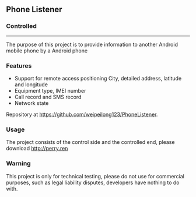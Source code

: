 ## **Phone Listener** 
### Controlled

----------
The purpose of this project is to provide information to another Android mobile phone by a Android phone

### **Features**
 - Support for remote access positioning City, detailed address, latitude and longitude
 - Equipment type, IMEI number
 - Call record and SMS record
 - Network state

Repository at https://github.com/weipeilong123/PhoneListener.

### **Usage**
The project consists of the control side and the controlled end, please download http://perry.ren

### **Warning**
This project is only for technical testing, please do not use for commercial purposes, such as legal liability disputes, developers have nothing to do with.
